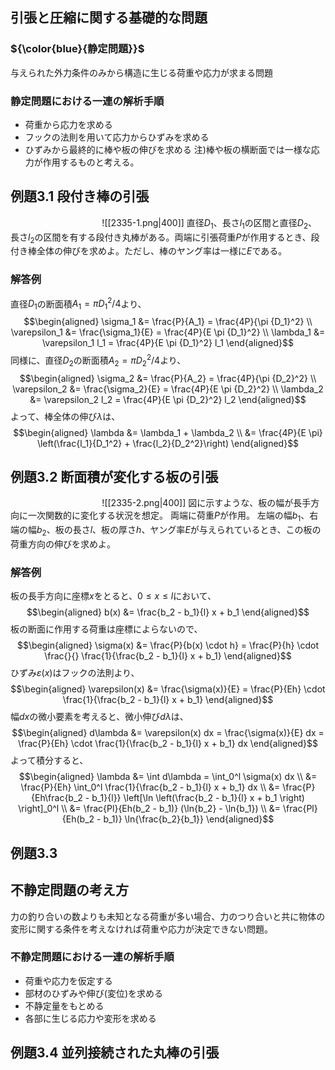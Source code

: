 ## 引張と圧縮に関する基礎的な問題
### ${\color{blue}{静定問題}}$
与えられた外力条件のみから構造に生じる荷重や応力が求まる問題
### 静定問題における一連の解析手順
- 荷重から応力を求める
- フックの法則を用いて応力からひずみを求める
- ひずみから最終的に棒や板の伸びを求める
注)棒や板の横断面では一様な応力が作用するものと考える。

## 例題$3.1$ 段付き棒の引張
$\hspace{4cm}$![[2335-1.png|400]]
直径$D_1$、長さ$l_1$の区間と直径$D_2$、長さ$l_2$の区間を有する段付き丸棒がある。両端に引張荷重$P$が作用するとき、段付き棒全体の伸びを求めよ。ただし、棒のヤング率は一様に$E$である。
### 解答例
直径$D_1$の断面積$A_1=\pi {D_1}^2 /4$より、
$$\begin{aligned}
\sigma_1 &= \frac{P}{A_1} = \frac{4P}{\pi {D_1}^2} \\
\varepsilon_1 &= \frac{\sigma_1}{E} = \frac{4P}{E \pi {D_1}^2} \\
\lambda_1 &= \varepsilon_1 l_1 = \frac{4P}{E \pi {D_1}^2} l_1
\end{aligned}$$
同様に、直径$D_2$の断面積$A_2=\pi {D_2}^2 /4$より、
$$\begin{aligned}
\sigma_2 &= \frac{P}{A_2} = \frac{4P}{\pi {D_2}^2} \\
\varepsilon_2 &= \frac{\sigma_2}{E} = \frac{4P}{E \pi {D_2}^2} \\
\lambda_2 &= \varepsilon_2 l_2 = \frac{4P}{E \pi {D_2}^2} l_2
\end{aligned}$$
よって、棒全体の伸び$\lambda$は、
$$\begin{aligned}
\lambda &= \lambda_1 + \lambda_2 \\
&= \frac{4P}{E \pi} \left(\frac{l_1}{D_1^2} + \frac{l_2}{D_2^2}\right)
\end{aligned}$$

## 例題$3.2$ 断面積が変化する板の引張
$\hspace{4cm}$![[2335-2.png|400]]
図に示すような、板の幅が長手方向に一次関数的に変化する状況を想定。
両端に荷重$P$が作用。
左端の幅$b_1$、右端の幅$b_2$、板の長さ$l$、板の厚さ$h$、ヤング率$E$が与えられているとき、この板の荷重方向の伸びを求めよ。
### 解答例
板の長手方向に座標$x$をとると、$0 \leq x \leq l$において、
$$\begin{aligned}
b(x) &= \frac{b_2 - b_1}{l} x + b_1
\end{aligned}$$
板の断面に作用する荷重は座標によらないので、
$$\begin{aligned}
\sigma(x) &= \frac{P}{b(x) \cdot h} = \frac{P}{h} \cdot \frac{}{} \frac{1}{\frac{b_2 - b_1}{l} x + b_1}
\end{aligned}$$
ひずみ$\varepsilon(x)$はフックの法則より、
$$\begin{aligned}
\varepsilon(x) &= \frac{\sigma(x)}{E} = \frac{P}{Eh} \cdot \frac{1}{\frac{b_2 - b_1}{l} x + b_1}
\end{aligned}$$
幅$dx$の微小要素を考えると、微小伸び$d\lambda$は、
$$\begin{aligned}
d\lambda &= \varepsilon(x) dx = \frac{\sigma(x)}{E} dx = \frac{P}{Eh} \cdot \frac{1}{\frac{b_2 - b_1}{l} x + b_1} dx
\end{aligned}$$
よって積分すると、
$$\begin{aligned}
\lambda &= \int d\lambda = \int_0^l \sigma(x) dx \\
&= \frac{P}{Eh} \int_0^l \frac{1}{\frac{b_2 - b_1}{l} x + b_1} dx \\
&= \frac{P}{Eh\frac{b_2 - b_1}{l}} \left[\ln \left(\frac{b_2 - b_1}{l} x + b_1 \right) \right]_0^l \\
&= \frac{Pl}{Eh(b_2 - b_1)} (\ln{b_2} - \ln{b_1}) \\
&= \frac{Pl}{Eh(b_2 - b_1)} \ln{\frac{b_2}{b_1}}
\end{aligned}$$

## 例題$3.3$ 









## 不静定問題の考え方
力の釣り合いの数よりも未知となる荷重が多い場合、力のつり合いと共に物体の変形に関する条件を考えなければ荷重や応力が決定できない問題。
### 不静定問題における一連の解析手順
- 荷重や応力を仮定する
- 部材のひずみや伸び(変位)を求める
- 不静定量をもとめる
- 各部に生じる応力や変形を求める

## 例題$3.4$ 並列接続された丸棒の引張











